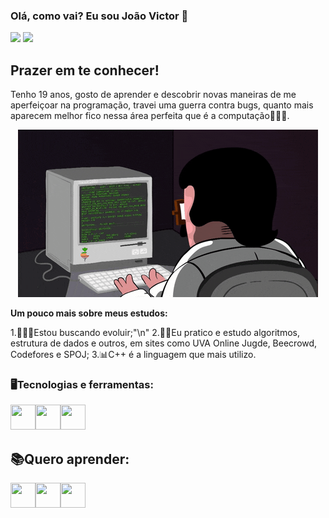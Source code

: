 ### Olá, como vai? Eu sou João Victor 👋
<div>
<a href="mailto:joaovictorpf719@gmail.com">
<img src="https://img.shields.io/badge/Gmail-D14836?style=for-the-badge&logo=gmail&logoColor=white" target="alvo"/></a>
<a href="https://www.linkedin.com/in/jo%C3%A3o-victor-porto-fernandes-1b938a231" target="alvo"><img src="https://img.shields.io/badge/LinkedIn-0077B5?style=for-the-badge&logo=linkedin&logoColor=white" target="alvo"/></a>
</div>

## Prazer em te conhecer!
Tenho 19 anos, gosto de aprender e descobrir novas maneiras de me aperfeiçoar na programação,  travei uma guerra contra bugs, quanto mais aparecem melhor fico nessa área perfeita que é a computação👨🏻‍💻. 

<p align="center">
<img src="PGIF.gif" alt="animated" />
</p>

**Um pouco mais sobre meus estudos:**

1.👨🏻‍🎓Estou buscando evoluir;"\n"
2.💪🏼Eu pratico e estudo algoritmos, estrutura de dados e outros, em sites como UVA Online Jugde, Beecrowd, Codefores e SPOJ;
3.📊C++ é a linguagem que mais utilizo.

### 🖥️Tecnologias e ferramentas:
<img src="https://cdn.jsdelivr.net/gh/devicons/devicon/icons/c/c-original.svg" width="40" height="40"/><img src="https://cdn.jsdelivr.net/gh/devicons/devicon/icons/cplusplus/cplusplus-original.svg" width="40" height="40"/><img src="https://cdn.jsdelivr.net/gh/devicons/devicon/icons/python/python-original.svg" width="40" height="40"/>


## 📚Quero aprender:
<img src="https://cdn.jsdelivr.net/gh/devicons/devicon/icons/rust/rust-plain.svg" width="40" height="40"/><img src="https://cdn.jsdelivr.net/gh/devicons/devicon/icons/java/java-original.svg" width="40" height="40"/><img src="https://cdn.jsdelivr.net/gh/devicons/devicon/icons/javascript/javascript-original.svg" width="40" height="40"/>
          
          
          
          
          

